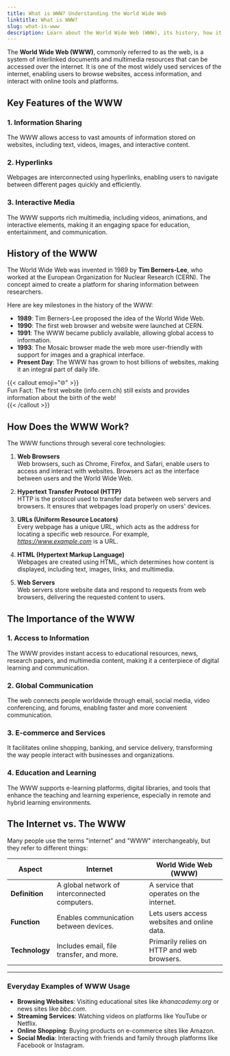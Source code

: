 ```yaml
---
title: What is WWW? Understanding the World Wide Web
linktitle: What is WWW?
slug: what-is-www
description: Learn about the World Wide Web (WWW), its history, how it works, and its importance in accessing information online.
---
```


The **World Wide Web (WWW)**, commonly referred to as the web, is a system of interlinked documents and multimedia resources that can be accessed over the internet. It is one of the most widely used services of the internet, enabling users to browse websites, access information, and interact with online tools and platforms.

## Key Features of the WWW

### 1. **Information Sharing**

The WWW allows access to vast amounts of information stored on websites, including text, videos, images, and interactive content.

### 2. **Hyperlinks**

Webpages are interconnected using hyperlinks, enabling users to navigate between different pages quickly and efficiently.

### 3. **Interactive Media**

The WWW supports rich multimedia, including videos, animations, and interactive elements, making it an engaging space for education, entertainment, and communication.

## History of the WWW

The World Wide Web was invented in 1989 by **Tim Berners-Lee**, who worked at the European Organization for Nuclear Research (CERN). The concept aimed to create a platform for sharing information between researchers.

Here are key milestones in the history of the WWW:

- **1989**: Tim Berners-Lee proposed the idea of the World Wide Web.
- **1990**: The first web browser and website were launched at CERN.
- **1991**: The WWW became publicly available, allowing global access to information.
- **1993**: The Mosaic browser made the web more user-friendly with support for images and a graphical interface.
- **Present Day**: The WWW has grown to host billions of websites, making it an integral part of daily life.

{{< callout emoji="🌐" >}}  
Fun Fact: The first website (info.cern.ch) still exists and provides information about the birth of the web!  
{{< /callout >}}

## How Does the WWW Work?

The WWW functions through several core technologies:

1. **Web Browsers**  
   Web browsers, such as Chrome, Firefox, and Safari, enable users to access and interact with websites. Browsers act as the interface between users and the World Wide Web.

2. **Hypertext Transfer Protocol (HTTP)**  
   HTTP is the protocol used to transfer data between web servers and browsers. It ensures that webpages load properly on users' devices.

3. **URLs (Uniform Resource Locators)**  
   Every webpage has a unique URL, which acts as the address for locating a specific web resource. For example, *https://www.example.com* is a URL.

4. **HTML (Hypertext Markup Language)**  
   Webpages are created using HTML, which determines how content is displayed, including text, images, links, and multimedia.

5. **Web Servers**  
   Web servers store website data and respond to requests from web browsers, delivering the requested content to users.

## The Importance of the WWW

### 1. **Access to Information**

The WWW provides instant access to educational resources, news, research papers, and multimedia content, making it a centerpiece of digital learning and communication.

### 2. **Global Communication**

The web connects people worldwide through email, social media, video conferencing, and forums, enabling faster and more convenient communication.

### 3. **E-commerce and Services**

It facilitates online shopping, banking, and service delivery, transforming the way people interact with businesses and organizations.

### 4. **Education and Learning**

The WWW supports e-learning platforms, digital libraries, and tools that enhance the teaching and learning experience, especially in remote and hybrid learning environments.

## The Internet vs. The WWW

Many people use the terms "internet" and "WWW" interchangeably, but they refer to different things:

| **Aspect**     | **Internet**                                  | **World Wide Web (WWW)**                    |
| -------------- | --------------------------------------------- | ------------------------------------------- |
| **Definition** | A global network of interconnected computers. | A service that operates on the internet.    |
| **Function**   | Enables communication between devices.        | Lets users access websites and online data. |
| **Technology** | Includes email, file transfer, and more.      | Primarily relies on HTTP and web browsers.  |

---

### Everyday Examples of WWW Usage

- **Browsing Websites**: Visiting educational sites like _khanacademy.org_ or news sites like _bbc.com_.
- **Streaming Services**: Watching videos on platforms like YouTube or Netflix.
- **Online Shopping**: Buying products on e-commerce sites like Amazon.
- **Social Media**: Interacting with friends and family through platforms like Facebook or Instagram.
